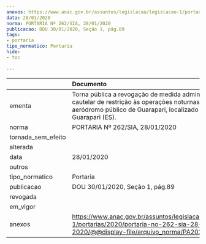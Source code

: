 ```yaml
---
anexos: https://www.anac.gov.br/assuntos/legislacao/legislacao-1/portarias/2020/portaria-no-262-sia-28-01-2020/@@display-file/arquivo_norma/PA2020-0262.pdf
data: 28/01/2020
norma: PORTARIA Nº 262/SIA, 28/01/2020
publicacao: DOU 30/01/2020, Seção 1, pág.89
tags:
- portaria
tipo_normatico: Portaria
hide: 
- toc 
 
---
```


|                    | Documento                                                                                                                                                       |
|:-------------------|:----------------------------------------------------------------------------------------------------------------------------------------------------------------|
| ementa             | Torna pública a revogação de medida administrativa cautelar de restrição às operações noturnas no aeródromo público de Guarapari, localizado em Guarapari (ES). |
| norma              | PORTARIA Nº 262/SIA, 28/01/2020                                                                                                                                 |
| tornada_sem_efeito |                                                                                                                                                                 |
| alterada           |                                                                                                                                                                 |
| data               | 28/01/2020                                                                                                                                                      |
| outros             |                                                                                                                                                                 |
| tipo_normatico     | Portaria                                                                                                                                                        |
| publicacao         | DOU 30/01/2020, Seção 1, pág.89                                                                                                                                 |
| revogada           |                                                                                                                                                                 |
| em_vigor           |                                                                                                                                                                 |
| anexos             | https://www.anac.gov.br/assuntos/legislacao/legislacao-1/portarias/2020/portaria-no-262-sia-28-01-2020/@@display-file/arquivo_norma/PA2020-0262.pdf             |